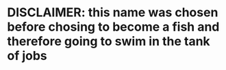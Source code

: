 # DISCLAIMER: this name was chosen before chosing to become a fish and therefore going to swim in the tank of jobs
